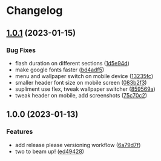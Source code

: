 # Changelog

## [1.0.1](https://github.com/dmi3y/astra/compare/v1.0.0...v1.0.1) (2023-01-15)


### Bug Fixes

* flash duration on different sections ([1d5e94d](https://github.com/dmi3y/astra/commit/1d5e94d475a82715b5d3a3ac38021ad687fa53f9))
* make google fonts faster ([bd4adf5](https://github.com/dmi3y/astra/commit/bd4adf5bf1d79bfac40005058a274f5675147e68))
* menu and wallpaper switch on mobile device ([13235fc](https://github.com/dmi3y/astra/commit/13235fc8006e6439f0168f5c77534a590cfecc38))
* smaller header font size on mobile screen ([083b2f3](https://github.com/dmi3y/astra/commit/083b2f3c1046a508d3af10db30233145b3b8087e))
* supliment use flex, tweak wallpaper switcher ([859569a](https://github.com/dmi3y/astra/commit/859569a4880f7b563478858f22abda9e94e488c7))
* tweak header on mobile, add screenshots ([75c70c2](https://github.com/dmi3y/astra/commit/75c70c22e5628064214fbaf4af95a0b6549b8e2d))

## 1.0.0 (2023-01-13)


### Features

* add release please versioning workflow ([6a79d7f](https://github.com/dmi3y/astra/commit/6a79d7f2c242479c01565f42698478b87b443343))
* two to beam up! ([ed49428](https://github.com/dmi3y/astra/commit/ed494289cc6d8c689d15d3459562006a3e6b6ada))
